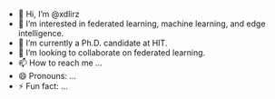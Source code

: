 - 👋 Hi, I’m @xdlirz
- 👀 I’m interested in federated learning, machine learning, and edge intelligence.
- 🌱 I’m currently a Ph.D. candidate at HIT.
- 💞️ I’m looking to collaborate on federated learning.
- 📫 How to reach me ...
- 😄 Pronouns: ...
- ⚡ Fun fact: ...

<!---
xdlirz/xdlirz is a ✨ special ✨ repository because its `README.md` (this file) appears on your GitHub profile.
You can click the Preview link to take a look at your changes.
--->
